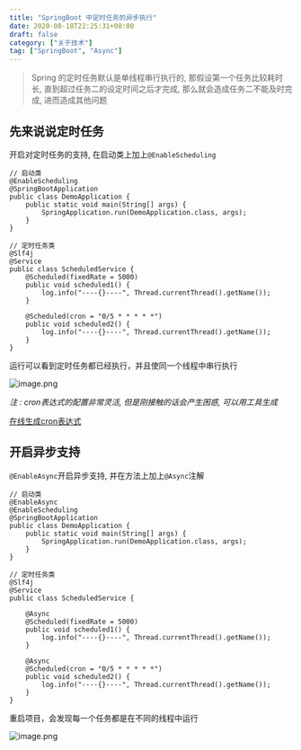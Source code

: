 ```yaml
---
title: "SpringBoot 中定时任务的异步执行"
date: 2020-08-18T22:25:31+08:00
draft: false
category: ["关于技术"]
tag: ["SpringBoot", "Async"]
---
```


> Spring 的定时任务默认是单线程串行执行的, 那假设第一个任务比较耗时长, 直到超过任务二的设定时间之后才完成, 那么就会造成任务二不能及时完成, 进而造成其他问题

## 先来说说定时任务

开启对定时任务的支持, 在启动类上加上`@EnableScheduling`

```
// 启动类
@EnableScheduling
@SpringBootApplication
public class DemoApplication {
    public static void main(String[] args) {
        SpringApplication.run(DemoApplication.class, args);
    }
}

// 定时任务类
@Slf4j
@Service
public class ScheduledService {
    @Scheduled(fixedRate = 5000)
    public void scheduled1() {
        log.info("----{}----", Thread.currentThread().getName());
    }

    @Scheduled(cron = "0/5 * * * * *")
    public void scheduled2() {
        log.info("----{}----", Thread.currentThread().getName());
    }
}
```

运行可以看到定时任务都已经执行，并且使同一个线程中串行执行

![image.png](https://i.loli.net/2020/08/20/36FeR7hJVqcsmlf.png)

_注 : cron表达式的配置非常灵活, 但是刚接触的话会产生困惑, 可以用工具生成_

[在线生成cron表达式](https://www.bejson.com/othertools/cron/)

## 开启异步支持

`@EnableAsync`开启异步支持, 并在方法上加上`@Async`注解

```
// 启动类
@EnableAsync
@EnableScheduling
@SpringBootApplication
public class DemoApplication {
    public static void main(String[] args) {
        SpringApplication.run(DemoApplication.class, args);
    }
}

// 定时任务类
@Slf4j
@Service
public class ScheduledService {

    @Async
    @Scheduled(fixedRate = 5000)
    public void scheduled1() {
        log.info("----{}----", Thread.currentThread().getName());
    }

    @Async
    @Scheduled(cron = "0/5 * * * * *")
    public void scheduled2() {
        log.info("----{}----", Thread.currentThread().getName());
    }
}
```

重启项目，会发现每一个任务都是在不同的线程中运行

![image.png](https://i.loli.net/2020/08/20/IUnLSZ7xW5hN3qJ.png)
